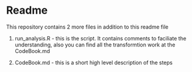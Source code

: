 Readme
======


This repository contains 2 more files in addition to this readme file

1. run_analysis.R  - this is the script. It contains comments to faciliate the understanding, also you can find all the transformtion work at the CodeBook.md

2. CodeBook.md - this is a short high level description of the steps

